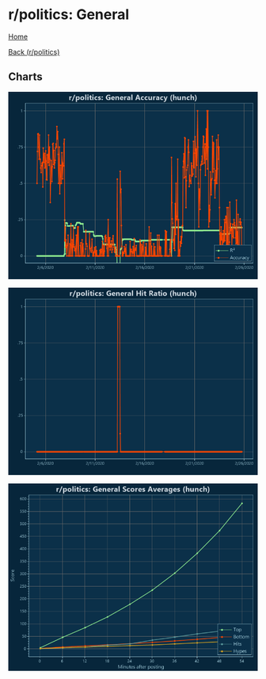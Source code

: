 # r/politics: General

[Home](../../index.md)

[Back (r/politics)](../hunch_politics.md)

## Charts

![r/politics R² (hunch)](../../images/models/hunch_politics_General_Accuracy.png "r/politics R² (hunch)")

![r/politics Hit Ratio (hunch)](../../images/models/hunch_politics_General_HitRatio.png "r/politics Hit Ratio (hunch)")

![r/politics Score Averages (hunch)](../../images/models/hunch_politics_General_Scores.png "r/politics Score Averages (hunch)")

